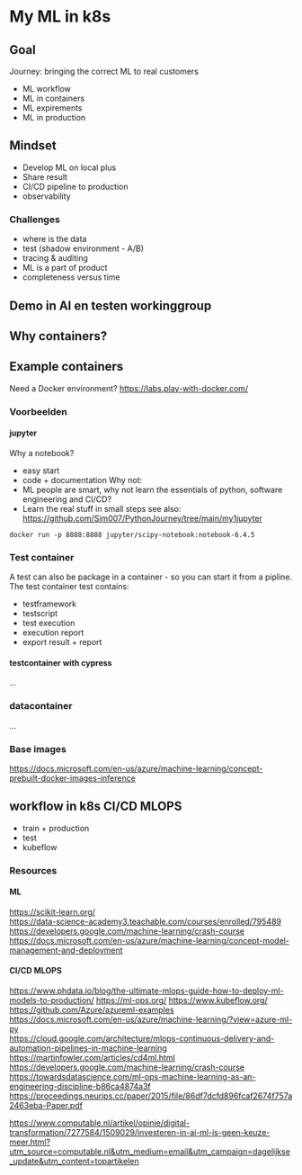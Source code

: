 # My ML in k8s

## Goal
Journey: bringing the correct ML to real customers
- ML workflow
- ML in containers
- ML expirements
- ML in production

## Mindset
- Develop ML on local plus
- Share result
- CI/CD pipeline to production
- observability

### Challenges
- where is the data
- test (shadow environment - A/B)
- tracing & auditing
- ML is a part of product
- completeness versus time

## Demo in AI en testen workinggroup

## Why containers?

## Example containers

Need a Docker environment?
https://labs.play-with-docker.com/

### Voorbeelden
#### jupyter 
Why a notebook?
- easy start
- code + documentation
Why not: 
- ML people are smart, why not learn the essentials of python, software engineering and CI/CD?
- Learn the real stuff in small steps
see also: https://github.com/Sim007/PythonJourney/tree/main/my1jupyter 
```
docker run -p 8888:8888 jupyter/scipy-notebook:notebook-6.4.5
```
### Test container
A test can also be package in a container - so you can start it from a pipline. 
The test container test contains:
- testframework
- testscript
- test execution
- execution report
- export result + report

#### testcontainer with cypress
...

### datacontainer
...

### Base images
https://docs.microsoft.com/en-us/azure/machine-learning/concept-prebuilt-docker-images-inference

## workflow in k8s CI/CD MLOPS
  - train + production
  - test
  - kubeflow

### Resources
#### ML
https://scikit-learn.org/    
https://data-science-academy3.teachable.com/courses/enrolled/795489  
https://developers.google.com/machine-learning/crash-course  
https://docs.microsoft.com/en-us/azure/machine-learning/concept-model-management-and-deployment 

#### CI/CD MLOPS
https://www.phdata.io/blog/the-ultimate-mlops-guide-how-to-deploy-ml-models-to-production/
https://ml-ops.org/ 
https://www.kubeflow.org/ 
https://github.com/Azure/azureml-examples  
https://docs.microsoft.com/en-us/azure/machine-learning/?view=azure-ml-py  
https://cloud.google.com/architecture/mlops-continuous-delivery-and-automation-pipelines-in-machine-learning 
https://martinfowler.com/articles/cd4ml.html
https://developers.google.com/machine-learning/crash-course
https://towardsdatascience.com/ml-ops-machine-learning-as-an-engineering-discipline-b86ca4874a3f
https://proceedings.neurips.cc/paper/2015/file/86df7dcfd896fcaf2674f757a2463eba-Paper.pdf

https://www.computable.nl/artikel/opinie/digital-transformation/7277584/1509029/investeren-in-ai-ml-is-geen-keuze-meer.html?utm_source=computable.nl&utm_medium=email&utm_campaign=dagelijkse_update&utm_content=topartikelen

